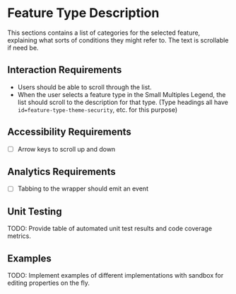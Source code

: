 # Feature Type Description

This sections contains a list of categories for the selected feature, explaining what sorts of conditions they might refer to. The text is scrollable if need be.

## Interaction Requirements

- Users should be able to scroll through the list.
- When the user selects a feature type in the Small Multiples Legend, the list should scroll to the description for that type. (Type headings all have `id=feature-type-theme-security`, etc. for this purpose)

## Accessibility Requirements

- [ ] Arrow keys to scroll up and down

## Analytics Requirements

- [ ] Tabbing to the wrapper should emit an event

## Unit Testing

TODO: Provide table of automated unit test results and code coverage metrics.

## Examples

TODO: Implement examples of different implementations with sandbox for editing
properties on the fly.
